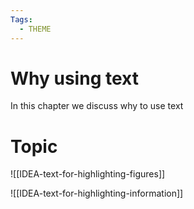 ```yaml
---
Tags:
  - THEME
---
```


# Why using text

In this chapter we discuss why to use text

# Topic

![[IDEA-text-for-highlighting-figures]]

![[IDEA-text-for-highlighting-information]]
